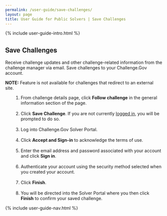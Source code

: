 ```yaml
---
permalink: /user-guide/save-challenges/
layout: page
title: User Guide for Public Solvers | Save Challenges 
---
```

<div class="res-sec">
  <div class="grid-row ">
    <div class="grid-col-12">{% include user-guide-intro.html %}</div>
  </div>
  <div class="grid-row grid-gap usa-typo">
    <div class="grid-col-12 pt-10 pb-30 px-0">
      <div class="bg-secondary-lighter text-center">
        <h2 class="mb-0">Save Challenges</h2>
      </div>
    </div>
  </div>
  <div class="grid-row grid-gap justify-content-between">
    <div class="grid-col-7">
      <div class="usa-prose">
        <p>Receive challenge updates and other challenge-related information from the challenge manager via email. Save challenges to your Challenge.Gov account.</p>
        <p><b>NOTE:</b> Feature is not available for challenges that redirect to an external site.</p>
        <ol>
          <li class="font-bolder"><span>From challenge details page, click <b>Follow challenge</b> in the general information section of the page.</span></li><br>
          <li class="font-bolder"><span>Click <b>Save Challenge</b>. If you are not currently <a href="/user-guide/log-into-solver-portal.html" title="Logging in" aria-label="Loggin in">logged in</a>, you will be prompted to do so.</span></li><br>
          <li class="font-bolder"><span>Log into Challenge.Gov Solver Portal.</span></li><br>
          <li class="font-bolder"><span>Click <b>Accept and Sign-in</b> to acknowledge the terms of use.</span></li><br>
          <li class="font-bolder"><span>Enter the email address and password associated with your account and click <b>Sign in</b>.</span></li><br>
          <li class="font-bolder"><span>Authenticate your account using the security method selected when you created your account.</span></li><br>
          <li class="font-bolder"><span>Click <b>Finish</b>.</span></li><br>
          <li class="font-bolder"><span>You will be directed into the Solver Portal where you then click <b>Finish</b> to confirm your saved challenge.</span></li>
        </ol>
      </div>
    </div>
    <div class="grid-col-4">{% include user-guide-nav.html %} </div>
  </div>

</div>
<style>
  .usa-prose ol{
    padding-left: 50px;
    margin-top: 0;
  }
  .usa-prose ol ul{
    margin-top: 0;
  }
  .usa-prose ul{
    padding-left: 2rem;
    margin-top: 0;
    margin-bottom: 1em;
  }
  .usa-prose ul li{
    max-width: 100%;
    margin-bottom: 0;
  }
  .tablet\:grid-col-10 {
    flex: 0 1 auto;
    width: 100%;
  }
  .grid-container .usa-sidenav {
    margin-left: 0;
    margin-right: 0;
    padding-left: 0;
  }
  .grid-container .usa-sidenav__sublist {
    list-style-type: none;
    padding-left: 0;
    margin: 0;
    font-size: 1rem;
  }
  .usa-typo {
    font-family: Source Sans Pro Web,Helvetica Neue,Helvetica,Roboto,Arial,sans-serif;
  }
  .menu-title {
    text-indent: 1em;
    font-weight: 600;
  }
  .no-underline {
    text-decoration: none !important;
  }
  .child-link {
    text-indent: 2em;
    color: #757575;
    font-weight: 500;
  }
  .usa-sidenav__item a:not(.usa-current):hover {
    background-color: #f1f1f1;
  }

  .usa-sidenav__sublist .usa-sidenav__item a.inactive-link:hover,
  .usa-sidenav__item a.child-link.inactive-link:hover {
    color: #004c8c !important;
    font-weight: 400 !important;
    text-decoration: none !important;
  }

  .usa-sidenav__sublist a:not(.usa-current),
  .usa-sidenav__item a.child-link:not(.usa-current) {
    color: #757575 !important;
  }

  .usa-current {
    color: #205493 !important;
    font-weight: 600 !important;
  }

  .usa-sidenav__item a.child-link:not(.usa-current):hover {
    font-weight: 400 !important;
  }

  .usa-sidenav__item a[href="/user-guide/"]:hover {
    color: #205493 !important;
    font-weight: 400 !important;
  }

  /* Added CSS rule */
  .usa-sidenav__item a.menu-title:hover {
    background-color: transparent !important;
  }                    </style>

